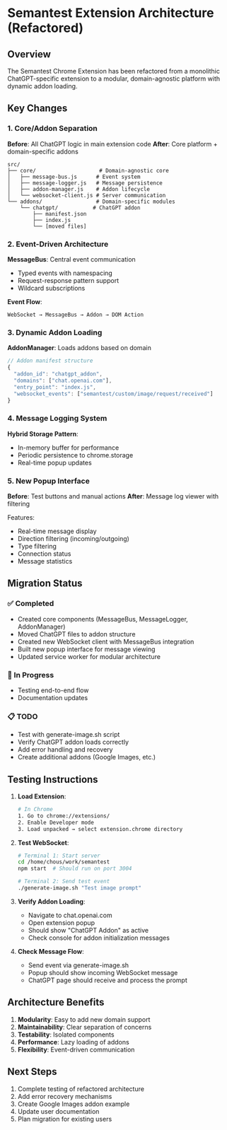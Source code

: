 # Semantest Extension Architecture (Refactored)

## Overview

The Semantest Chrome Extension has been refactored from a monolithic ChatGPT-specific extension to a modular, domain-agnostic platform with dynamic addon loading.

## Key Changes

### 1. Core/Addon Separation

**Before**: All ChatGPT logic in main extension code
**After**: Core platform + domain-specific addons

```
src/
├── core/                    # Domain-agnostic core
│   ├── message-bus.js      # Event system
│   ├── message-logger.js   # Message persistence
│   ├── addon-manager.js    # Addon lifecycle
│   └── websocket-client.js # Server communication
└── addons/                 # Domain-specific modules
    └── chatgpt/           # ChatGPT addon
        ├── manifest.json
        ├── index.js
        └── [moved files]
```

### 2. Event-Driven Architecture

**MessageBus**: Central event communication
- Typed events with namespacing
- Request-response pattern support
- Wildcard subscriptions

**Event Flow**:
```
WebSocket → MessageBus → Addon → DOM Action
```

### 3. Dynamic Addon Loading

**AddonManager**: Loads addons based on domain
```javascript
// Addon manifest structure
{
  "addon_id": "chatgpt_addon",
  "domains": ["chat.openai.com"],
  "entry_point": "index.js",
  "websocket_events": ["semantest/custom/image/request/received"]
}
```

### 4. Message Logging System

**Hybrid Storage Pattern**:
- In-memory buffer for performance
- Periodic persistence to chrome.storage
- Real-time popup updates

### 5. New Popup Interface

**Before**: Test buttons and manual actions
**After**: Message log viewer with filtering

Features:
- Real-time message display
- Direction filtering (incoming/outgoing)
- Type filtering
- Connection status
- Message statistics

## Migration Status

### ✅ Completed
- Created core components (MessageBus, MessageLogger, AddonManager)
- Moved ChatGPT files to addon structure
- Created new WebSocket client with MessageBus integration
- Built new popup interface for message viewing
- Updated service worker for modular architecture

### 🔄 In Progress
- Testing end-to-end flow
- Documentation updates

### 📋 TODO
- Test with generate-image.sh script
- Verify ChatGPT addon loads correctly
- Add error handling and recovery
- Create additional addons (Google Images, etc.)

## Testing Instructions

1. **Load Extension**:
   ```bash
   # In Chrome
   1. Go to chrome://extensions/
   2. Enable Developer mode
   3. Load unpacked → select extension.chrome directory
   ```

2. **Test WebSocket**:
   ```bash
   # Terminal 1: Start server
   cd /home/chous/work/semantest
   npm start  # Should run on port 3004

   # Terminal 2: Send test event
   ./generate-image.sh "Test image prompt"
   ```

3. **Verify Addon Loading**:
   - Navigate to chat.openai.com
   - Open extension popup
   - Should show "ChatGPT Addon" as active
   - Check console for addon initialization messages

4. **Check Message Flow**:
   - Send event via generate-image.sh
   - Popup should show incoming WebSocket message
   - ChatGPT page should receive and process the prompt

## Architecture Benefits

1. **Modularity**: Easy to add new domain support
2. **Maintainability**: Clear separation of concerns
3. **Testability**: Isolated components
4. **Performance**: Lazy loading of addons
5. **Flexibility**: Event-driven communication

## Next Steps

1. Complete testing of refactored architecture
2. Add error recovery mechanisms
3. Create Google Images addon example
4. Update user documentation
5. Plan migration for existing users